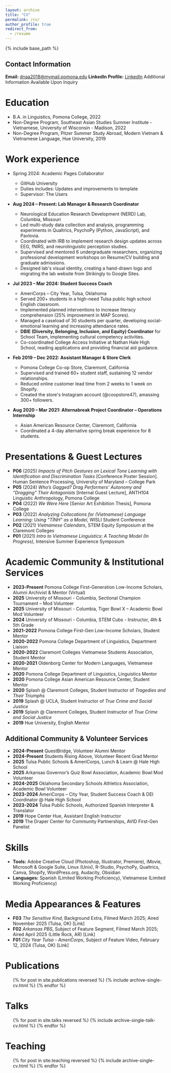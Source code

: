 ```yaml
---
layout: archive
title: "CV"
permalink: /cv/
author_profile: true
redirect_from:
  - /resume
---
```


{% include base_path %}

## Contact Information
**Email:** dnaa2018@mymail.pomona.edu
**LinkedIn Profile:** [LinkedIn](www.linkedin.com/in/derrick-nguyen-a18732176)
Additional Information Available Upon Inquiry

Education
======
* B.A. in Linguistics, Pomona College, 2022
* Non-Degree Program, Southeast Asian Studies Summer Institute - Vietnamese, University of Wisconsin - Madison, 2022
* Non-Degree Program, Pitzer Summer Study Abroad, Modern Vietnam & Vietnamese Language, Hue University, 2019

Work experience
======
* Spring 2024: Academic Pages Collaborator
  * GitHub University
  * Duties includes: Updates and improvements to template
  * Supervisor: The Users

* **Aug 2024 – Present: Lab Manager & Research Coordinator**  
  * Neurological Education Research Development (NERD) Lab, Columbia, Missouri  
  * Led multi-study data collection and analysis, programming experiments in Qualtrics, PsychoPy (Python, JavaScript), and Pavlovia.
  * Coordinated with IRB to implement research design updates across EEG, fNIRS, and neurolinguistic perception studies.
  * Supervised and mentored 6 undergraduate researchers, organizing professional development workshops on Resume/CV building and graduate admissions.
  * Designed lab's visual identity, creating a hand-drawn logo and migrating the lab website from Strikingly to Google Sites.

* **Jul 2023 – Mar 2024: Student Success Coach**  
  * AmeriCorps – City Year, Tulsa, Oklahoma  
  * Served 200+ students in a high-need Tulsa public high school English classroom.
  * Implemented planned interventions to increase literacy comprehension (25% improvement in MAP Scores).
  * Managed a caseload of 30 students per quarter, developing social-emotional learning and increasing attendance rates.
  * **DBIE (Diversity, Belonging, Inclusion, and Equity) Coordinator** for School Team, implementing cultural competency activities.
  * Co-coordinated College Access Initiative at Nathan Hale High School, reading applications and providing financial aid guidance.

* **Feb 2019 – Dec 2022: Assistant Manager & Store Clerk**  
  * Pomona College Co-op Store, Claremont, California  
  * Supervised and trained 60+ student staff, sustaining 12 vendor relationships.
  * Reduced online customer lead time from 2 weeks to 1 week on Shopify.
  * Created the store's Instagram account (@coopstore47), amassing 300+ followers.

* **Aug 2020 – Mar 2021: Alternabreak Project Coordinator – Operations Internship**  
  * Asian American Resource Center, Claremont, California  
  * Coordinated a 4-day alternative spring break experience for 8 students.

Presentations & Guest Lectures
======
- **P06** (2025) *Impacts of Pitch Gestures on Lexical Tone Learning with Identification and Discrimination Tasks* [Conference Poster Session]. Human Sentence Processing, University of Maryland – College Park
- **P05** (2024) *Who’s Gagged? Drag Performers’ Autonomy and “Dragging” Their Antagonists* [Internal Guest Lecture], ANTH104 Linguistic Anthropology, Pomona College
- **P04** (2022) *We Were Here* [Senior Art Exhibition Thesis], Pomona College
- **P03** (2022) *Analyzing Collocations for (Vietnamese) Language Learning: Using “TÌNH” as a Model*, WISLI Student Conference
- **P02** (2021) *Vietnamese Calendars*, STEM Equity Symposium at the Claremont Colleges
- **P01** (2021) *Intro to Vietnamese Linguistics: A Teaching Model (In Progress)*, Intensive Summer Experience Symposium

Academic Community & Institutional Services
======
- **2023-Present** Pomona College First-Generation Low-Income Scholars, Alumni Archivist & Mentor (Virtual)
- **2025** University of Missouri - Columbia, Sectional Champion Tournament – Mod Volunteer
- **2025** University of Missouri - Columbia, Tiger Bowl X – Academic Bowl Mod Volunteer
- **2024** University of Missouri - Columbia, STEM Cubs - Instructor, 4th & 5th Grade
- **2021-2022** Pomona College First-Gen Low-Income Scholars, Student Mentor
- **2020-2022** Pomona College Department of Linguistics, Department Liaison
- **2020-2022** Claremont Colleges Vietnamese Students Association, Student Mentor
- **2020-2021** Oldenborg Center for Modern Languages, Vietnamese Mentor
- **2020** Pomona College Department of Linguistics, Linguistics Mentor
- **2020** Pomona College Asian American Resource Center, Student Mentor
- **2020** Splash @ Claremont Colleges, Student Instructor of *Tragedies and Their Triumphs*
- **2019** Splash @ UCLA, Student Instructor of *True Crime and Social Justice*
- **2019** Splash @ Claremont Colleges, Student Instructor of *True Crime and Social Justice*
- **2019** Hue University, English Mentor

## Additional Community & Volunteer Services
- **2024-Present** QuestBridge, Volunteer Alumni Mentor
- **2024-Present** Students Rising Above, Volunteer Recent Grad Mentor
- **2025** Tulsa Public Schools & AmeriCorps, Lunch & Learn @ Hale High School
- **2025** Arkansas Governor’s Quiz Bowl Association, Academic Bowl Mod Volunteer
- **2024-2025** Oklahoma Secondary Schools Athletics Association, Academic Bowl Volunteer
- **2023-2024** AmeriCorps – City Year, Student Success Coach & DEI Coordinator @ Hale High School
- **2023-2024** Tulsa Public Schools, Authorized Spanish Interpreter & Translator
- **2019** Hope Center Hue, Assistant English Instructor
- **2019** The Draper Center for Community Partnerships, AVID First-Gen Panelist


Skills
======
* **Tools:** Adobe Creative Cloud (Photoshop, Illustrator, Premiere), iMovie, Microsoft & Google Suite, Linux (Unix), R-Studio, PsychoPy, Qualtrics, Canva, Shopify, WordPress.org, Audacity, Obsidian  
* **Languages:** Spanish (Limited Working Proficiency), Vietnamese (Limited Working Proficiency)

Media Appearances & Features
======
- **F03** *The Sensitive Kind*, Background Extra, Filmed March 2025; Aired November 2025 (Tulsa, OK) [Link]
- **F02** *Arkansas PBS*, Subject of Feature Segment, Filmed March 2025; Aired April 2025 (Little Rock, AR) [Link]
- **F01** *City Year Tulsa - AmeriCorps*, Subject of Feature Video, February 12, 2024 (Tulsa, OK) [Link]

Publications
======
  <ul>{% for post in site.publications reversed %}
    {% include archive-single-cv.html %}
  {% endfor %}</ul>
  
Talks
======
  <ul>{% for post in site.talks reversed %}
    {% include archive-single-talk-cv.html  %}
  {% endfor %}</ul>
  
Teaching
======
  <ul>{% for post in site.teaching reversed %}
    {% include archive-single-cv.html %}
  {% endfor %}</ul>
